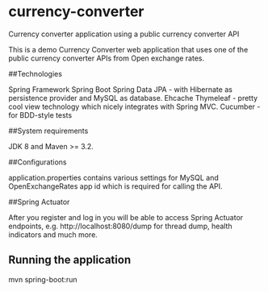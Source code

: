 # currency-converter
Currency converter application using a public currency converter API 

This is a demo Currency Converter web application that uses one of the public currency converter APIs from Open exchange rates.

##Technologies

Spring Framework
Spring Boot 
Spring Data
JPA - with Hibernate as persistence provider and MySQL as database.
Ehcache 
Thymeleaf - pretty cool view technology which nicely integrates with Spring MVC. 
Cucumber - for BDD-style tests

##System requirements

JDK 8 and Maven >= 3.2.

##Configurations

application.properties contains various settings for MySQL and OpenExchangeRates app id which is required for calling the API. 

##Spring Actuator

After you register and log in you will be able to access Spring Actuator endpoints, e.g. http://localhost:8080/dump for thread dump, health indicators and much more.

## Running the application

mvn spring-boot:run
